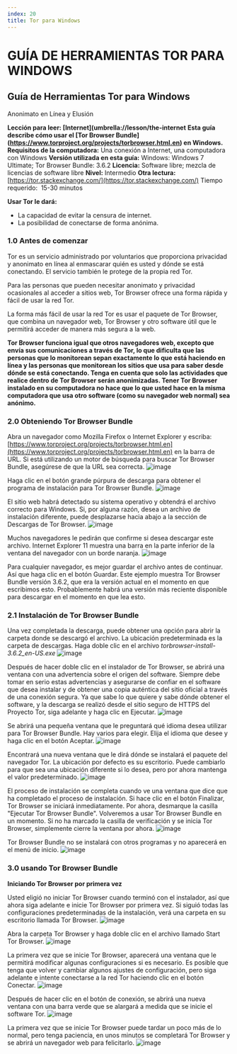 ```yaml
---
index: 20
title: Tor para Windows
---
```

# GUÍA DE HERRAMIENTAS TOR PARA WINDOWS

## Guía de Herramientas Tor para Windows
Anonimato en Línea y Elusión

**Lección para leer: [Internet](umbrella://lesson/the-internet**
**Esta guía describe cómo usar el [Tor Browser Bundle] (https://www.torproject.org/projects/torbrowser.html.en) en Windows.** **Requisitos de la computadora:** Una conexión a Internet, una computadora con Windows
**Versión utilizada en esta guía:** Windows: Windows 7 Ultimate; Tor Browser Bundle: 3.6.2
**Licencia:** Software libre; mezcla de licencias de software libre
**Nivel:** Intermedio
**Otra lectura:** [https://tor.stackexchange.com/](https://tor.stackexchange.com/)
Tiempo requerido:
 15-30 minutos

**Usar Tor le dará:**
- La capacidad de evitar la censura de internet.
- La posibilidad de conectarse de forma anónima.

### 1.0 Antes de comenzar

Tor es un servicio administrado por voluntarios que proporciona privacidad y anonimato en línea al enmascarar quién es usted y dónde se está conectando. El servicio también le protege de la propia red Tor.

Para las personas que pueden necesitar anonimato y privacidad ocasionales al acceder a sitios web, Tor Browser ofrece una forma rápida y fácil de usar la red Tor.

La forma más fácil de usar la red Tor es usar el paquete de Tor Browser, que combina un navegador web, Tor Browser y otro software útil que le permitirá acceder de manera más segura a la web.

**Tor Browser funciona igual que otros navegadores web, excepto que envía sus comunicaciones a través de Tor, lo que dificulta que las personas que lo monitorean sepan exactamente lo que está haciendo en línea y las personas que monitorean los sitios que usa para saber desde dónde se está conectando. Tenga en cuenta que solo las actividades que realice dentro de Tor Browser serán anonimizadas. Tener Tor Browser instalado en su computadora no hace que lo que usted hace en la misma computadora que usa otro software (como su navegador web normal) sea anónimo.**

### 2.0 Obteniendo Tor Browser Bundle 

Abra un navegador como Mozilla Firefox o Internet Explorer y escriba:  [https://www.torproject.org/projects/torbrowser.html.en](https://www.torproject.org/projects/torbrowser.html.en)  en la barra de URL. Si está utilizando un motor de búsqueda para buscar Tor Browser Bundle, asegúrese de que la URL sea correcta.
![image](tool_torwin1.jpeg)

Haga clic en el botón grande púrpura de descarga para obtener el programa de instalación para Tor Browser Bundle.
![image](tool_torwin2.jpeg)

El sitio web habrá detectado su sistema operativo y obtendrá el archivo correcto para Windows. Si, por alguna razón, desea un archivo de instalación diferente, puede desplazarse hacia abajo a la sección de Descargas de Tor Browser.
![image](tool_torwin3.jpeg)

Muchos navegadores le pedirán que confirme si desea descargar este archivo. Internet Explorer 11 muestra una barra en la parte inferior de la ventana del navegador con un borde naranja.
![image](tool_torwin4.png)

Para cualquier navegador, es mejor guardar el archivo antes de continuar. Así que haga clic en el botón Guardar. Este ejemplo muestra Tor Browser Bundle versión 3.6.2, que era la versión actual en el momento en que escribimos esto. Probablemente habrá una versión más reciente disponible para descargar en el momento en que lea esto.

### 2.1 Instalación de Tor Browser Bundle

Una vez completada la descarga, puede obtener una opción para abrir la carpeta donde se descargó el archivo. La ubicación predeterminada es la carpeta de descargas. Haga doble clic en el archivo _torbrowser-install-3.6.2_en-US.exe_
![image](tool_torwin5.jpeg)

Después de hacer doble clic en el instalador de Tor Browser, se abrirá una ventana con una advertencia sobre el origen del software. Siempre debe tomar en serio estas advertencias y asegurarse de confiar en el software que desea instalar y de obtener una copia auténtica del sitio oficial a través de una conexión segura. Ya que sabe lo que quiere y sabe dónde obtener el software, y la descarga se realizó desde el sitio seguro de HTTPS del Proyecto Tor, siga adelante y haga clic en Ejecutar.
![image](tool_torwin6.jpeg)

Se abrirá una pequeña ventana que le preguntará qué idioma desea utilizar para Tor Browser Bundle. Hay varios para elegir. Elija el idioma que desee y haga clic en el botón Aceptar.
![image](tool_torwin7.jpeg)

Encontrará una nueva ventana que le dirá dónde se instalará el paquete del navegador Tor. La ubicación por defecto es su escritorio. Puede cambiarlo para que sea una ubicación diferente si lo desea, pero por ahora mantenga el valor predeterminado.
![image](tool_torwin8.jpeg)

El proceso de instalación se completa cuando ve una ventana que dice que ha completado el proceso de instalación. Si hace clic en el botón Finalizar, Tor Browser se iniciará inmediatamente. Por ahora, desmarque la casilla "Ejecutar Tor Browser Bundle". Volveremos a usar Tor Browser Bundle en un momento. Si no ha marcado la casilla de verificación y se inicia Tor Browser, simplemente cierre la ventana por ahora.
![image](tool_torwin9.jpeg)

Tor Browser Bundle no se instalará con otros programas y no aparecerá en el menú de inicio.
![image](tool_torwin10.jpeg)

### 3.0 usando Tor Browser Bundle

**Iniciando Tor Browser por primera vez**

Usted eligió no iniciar Tor Browser cuando terminó con el instalador, así que ahora siga adelante e inicie Tor Browser por primera vez. Si siguió todas las configuraciones predeterminadas de la instalación, verá una carpeta en su escritorio llamada Tor Browser.
![image](tool_torwin11.jpeg)

Abra la carpeta Tor Browser y haga doble clic en el archivo llamado Start Tor Browser.
![image](tool_torwin12.jpeg)

La primera vez que se inicie Tor Browser, aparecerá una ventana que le permitirá modificar algunas configuraciones si es necesario. Es posible que tenga que volver y cambiar algunos ajustes de configuración, pero siga adelante e intente conectarse a la red Tor haciendo clic en el botón Conectar.
![image](tool_torwin13.png)

Después de hacer clic en el botón de conexión, se abrirá una nueva ventana con una barra verde que se alargará a medida que se inicie el software Tor.
![image](tool_torwin14.png)

La primera vez que se inicie Tor Browser puede tardar un poco más de lo normal, pero tenga paciencia, en unos minutos se completará Tor Browser y se abrirá un navegador web para felicitarlo.
![image](tool_torwin15.png)